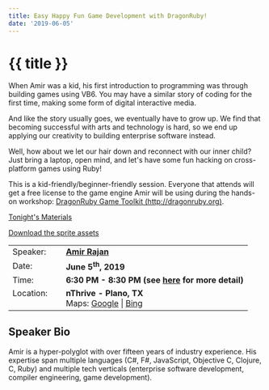 ```yaml
---
title: Easy Happy Fun Game Development with DragonRuby!
date: '2019-06-05'
---
```

# {{ title }}

When Amir was a kid, his first introduction to programming was through building games using VB6. You may have a similar story of coding for the first time, making some form of digital interactive media.

And like the story usually goes, we eventually have to grow up. We find that becoming successful with arts and technology is hard, so we end up applying our creativity to building enterprise software instead.

Well, how about we let our hair down and reconnect with our inner child? Just bring a laptop, open mind, and let's have some fun hacking on cross-platform games using Ruby!

This is a kid-friendly/beginner-friendly session. Everyone that attends will get a free license to the game engine Amir will be using during the hands-on workshop: [DragonRuby Game Toolkit (http://dragonruby.org)](http://dragonruby.org).

[Tonight's Materials](https://north-dallas-developers.github.io/learn/dragonruby/dragonruby)

[Download the sprite assets](https://north-dallas-developers.github.io/learn/dragonruby.zip)

<table><tbody><tr><td>Speaker:</td><td>&nbsp;</td><td><b><a title="Amir Rajan" target="_blank" href="http://amirrajan.net">Amir Rajan</a></b></td></tr><tr><td>Date:</td><td>&nbsp;</td><td><b>June 5<sup>th</sup>, 2019</b></td></tr><tr><td valign="top">Time:</td><td>&nbsp;</td><td><b>6:30 PM - 8:30 PM (see <a title="Location" href="../../location/index.html">here</a> for more detail)</b></td></tr><tr><td valign="top">Location:</td><td>&nbsp;</td><td><b>nThrive - Plano, TX</b><br>Maps: <a title="Google" target="_blank" href="https://goo.gl/maps/1OyNE">Google</a> | <a title="Bing" target="_blank" href="http://binged.it/1afBEJ9">Bing</a></td></tr></tbody></table>

## Speaker Bio

Amir is a hyper-polyglot with over fifteen years of industry experience. His expertise span multiple languages (C#, F#, JavaScript, Objective C, Clojure, C, Ruby) and multiple tech verticals (enterprise software development, compiler engineering, game development).
    

